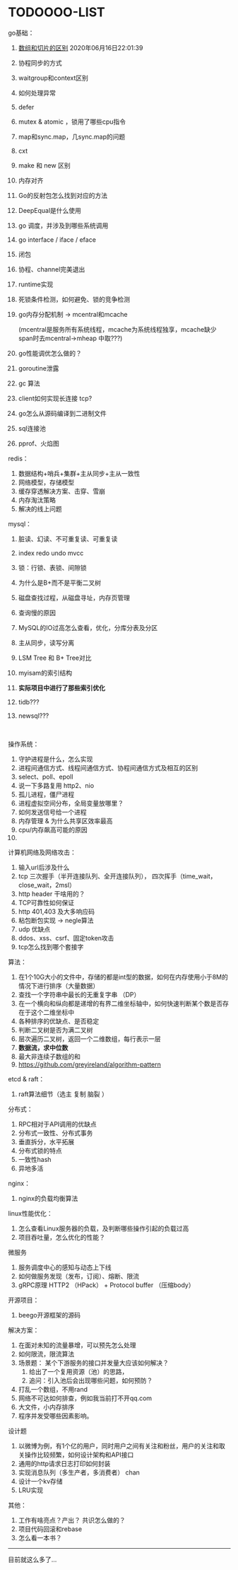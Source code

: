 # TODOOOO-LIST
go基础：

1. [数组和切片的区别](https://github.com/maronghe/go-internal/blob/master/personal%20summary/go/%E6%95%B0%E7%BB%84%E5%92%8C%E5%88%87%E7%89%87.md) 2020年06月16日22:01:39

2. 协程同步的方式

3. waitgroup和context区别

4. 如何处理异常 

5. defer

6. mutex & atomic ，锁用了哪些cpu指令

7. map和sync.map，几sync.map的问题

8. cxt

9. make 和 new 区别

10. 内存对齐

11. Go的反射包怎么找到对应的方法

12. DeepEqual是什么使用

13. go 调度，并涉及到哪些系统调用

14. go interface / iface / eface

15. 闭包

16. 协程、channel完美退出

17. runtime实现

18. 死锁条件检测，如何避免、锁的竞争检测

19. go内存分配机制  -> mcentral和mcache

     (mcentral是服务所有系统线程，mcache为系统线程独享，mcache缺少span时去mcentral->mheap 中取???)

20. go性能调优怎么做的？

21. goroutine泄露

22. gc 算法

23. client如何实现长连接 tcp?

24. go怎么从源码编译到二进制文件

25. sql连接池

26. pprof、火焰图

    

redis：

1. 数据结构+哨兵+集群+主从同步+主从一致性
2. 网络模型，存储模型
3. 缓存穿透解决方案、击穿、雪崩
4. 内存淘汰策略
5. 解决的线上问题



mysql：

1. 脏读、幻读、不可重复读、可重复读

2. index redo undo mvcc

3. 锁：行锁、表锁、间隙锁

4. 为什么是B+而不是平衡二叉树

5. 磁盘查找过程，从磁盘寻址，内存页管理

6. 查询慢的原因

7. MySQL的IO过高怎么查看，优化，分库分表及分区

8. 主从同步，读写分离

9. LSM Tree 和 B+ Tree对比

10. myisam的索引结构

11. **实际项目中进行了那些索引优化**

12. tidb???

13. newsql???

    ​			



操作系统：

1. 守护进程是什么，怎么实现
2. 进程间通信方式、线程间通信方式、协程间通信方式及相互的区别
3. select、poll、epoll
4. 说一下多路复用 http2、nio
5. 孤儿进程，僵尸进程
6. 进程虚拟空间分布，全局变量放哪里？
7. 如何发送信号给一个进程
8. 内存管理 & 为什么共享区效率最高
9. cpu/内存飙高可能的原因
10. 



计算机网络及网络攻击：

1. 输入url后涉及什么
2. tcp 三次握手（半开连接队列、全开连接队列）， 四次挥手（time_wait，close_wait，2msl）
3. http header 干啥用的？
4. TCP可靠性如何保证
5. http 401,403 及大多响应码
6. 粘包断包实现 -> negle算法
7. udp 优缺点
8. ddos、xss、csrf、固定token攻击
9. tcp怎么找到哪个套接字



算法：

1. 在1个10G大小的文件中，存储的都是int型的数据，如何在内存使用小于8M的情况下进行排序（大量数据）
2. 查找一个字符串中最长的无重复字串 （DP）
3. 在一个横向和纵向都是递增的有界二维坐标轴中，如何快速判断某个数是否存在于这个二维坐标中
4. 各种排序的优缺点、是否稳定
5. 判断二叉树是否为满二叉树
6. 层次遍历二叉树，返回一个二维数组，每行表示一层
7. **数据流，求中位数**
8. 最大非连续子数组的和
9. https://github.com/greyireland/algorithm-pattern



etcd & raft：

1. raft算法细节（选主 复制 脑裂 ）



分布式：

1. RPC相对于API调用的优缺点
2. 分布式一致性、分布式事务
3. 垂直拆分，水平拓展
4. 分布式锁的特点
5. 一致性hash
6. 异地多活



nginx：

1. nginx的负载均衡算法



linux性能优化：

1. 怎么查看Linux服务器的负载，及判断哪些操作引起的负载过高
2. 项目吞吐量，怎么优化的性能？



微服务

1. 服务调度中心的感知与动态上下线
2. 如何做服务发现（发布，订阅）、熔断、限流
3. gRPC原理 HTTP2 （HPack） + Protocol buffer （压缩body）



开源项目：

1. beego开源框架的源码



解决方案：

1. 在面对未知的流量暴增，可以预先怎么处理
2. 如何限流，限流算法
3. 场景题： 某个下游服务的接口并发量大应该如何解决？
   1. 给出了一个复用资源（池）的思路，
    2. 追问：引入池后会出现哪些问题，如何预防？
4. 打乱一个数组，不用rand
5. 网络不可达如何排查，例如我当前打不开qq.com
6. 大文件，小内存排序
7. 程序并发受哪些因素影响。



设计题

1. 以微博为例，有1个亿的用户，同时用户之间有关注和粉丝，用户的关注和取关操作比较频繁，如何设计架构和API接口
2. 通用的http请求日志打印如何封装
3. 实现消息队列（多生产者，多消费者） chan 
4. 设计一个kv存储
5. LRU实现



其他：

1. 工作有啥亮点？产出？ 共识怎么做的？
2. 项目代码回滚和rebase
3. 怎么看一本书？



---

目前就这么多了...
